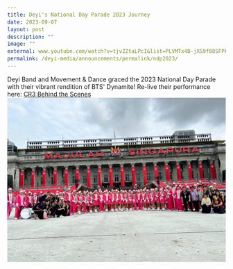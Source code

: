 ```yaml
---
title: Deyi's National Day Parade 2023 Journey
date: 2023-09-07
layout: post
description: ""
image: ""
external: www.youtube.com/watch?v=tjvZZtaLPcI&list=PLVMTx4B-jXS9f08SFPkuhSprohH-FU72S
permalink: /deyi-media/announcements/permalink/ndp2023/
---
```

Deyi Band and Movement &amp; Dance graced the 2023 National Day Parade with their vibrant rendition of BTS' Dynamite! Re-live their performance here:  [CR3 Behind the Scenes](https://www.youtube.com/watch?v=tjvZZtaLPcI&amp;list=PLVMTx4B-jXS9f08SFPkuhSprohH-FU72S)
<br>
![](/images/CCA/Visual%20Perf%20Arts/School%20Band/NDP2023.jpeg)